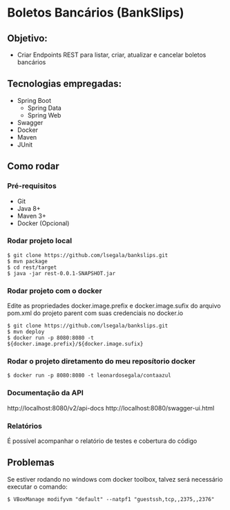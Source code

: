 # Boletos Bancários (BankSlips)

## Objetivo:

* Criar Endpoints REST para listar, criar, atualizar e cancelar boletos bancários

## Tecnologias empregadas:

* Spring Boot
    * Spring Data
    * Spring Web
* Swagger
* Docker
* Maven
* JUnit

## Como rodar

### Pré-requisitos

* Git
* Java 8+
* Maven 3+
* Docker (Opcional)

### Rodar projeto local

```
$ git clone https://github.com/lsegala/bankslips.git
$ mvn package
$ cd rest/target
$ java -jar rest-0.0.1-SNAPSHOT.jar
```

### Rodar projeto com o docker

Edite as propriedades docker.image.prefix e docker.image.sufix do arquivo pom.xml do projeto parent com suas credenciais no docker.io

```
$ git clone https://github.com/lsegala/bankslips.git
$ mvn deploy
$ docker run -p 8080:8080 -t ${docker.image.prefix}/${docker.image.sufix}
```

### Rodar o projeto diretamento do meu reposítorio docker

```
$ docker run -p 8080:8080 -t leonardosegala/contaazul
```

### Documentação da API

http://localhost:8080/v2/api-docs
http://localhost:8080/swagger-ui.html

### Relatórios

É possível acompanhar o relatório de testes e cobertura do código

## Problemas

Se estiver rodando no windows com docker toolbox, talvez será necessário executar o comando:

```
$ VBoxManage modifyvm "default" --natpf1 "guestssh,tcp,,2375,,2376"
```



